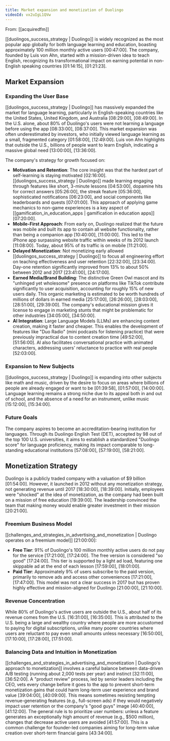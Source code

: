 ```yaml
---
title: Market expansion and monetization of Duolingo
videoId: vx2uIgL1QVw
---
```


From: [[acquiredfm]] <br/> 

[[duolingos_success_strategy | Duolingo]] is widely recognized as the most popular app globally for both language learning and education, boasting approximately 100 million monthly active users <a class="yt-timestamp" data-t="00:47:00">[00:47:00]</a>. The company, founded by Luis von Ahn, started with a mission-driven idea to teach English, recognizing its transformational impact on earning potential in non-English speaking countries <a class="yt-timestamp" data-t="01:14:15">[01:14:15]</a>, <a class="yt-timestamp" data-t="01:21:23">[01:21:23]</a>.

## Market Expansion

### Expanding the User Base
[[duolingos_success_strategy | Duolingo]] has massively expanded the market for language learning, particularly in English-speaking countries like the United States, United Kingdom, and Australia <a class="yt-timestamp" data-t="08:29:00">[08:29:00]</a>, <a class="yt-timestamp" data-t="08:49:00">[08:49:00]</a>. In the U.S. alone, about 80% of Duolingo's users were not learning a language before using the app <a class="yt-timestamp" data-t="08:33:00">[08:33:00]</a>, <a class="yt-timestamp" data-t="08:37:00">[08:37:00]</a>. This market expansion was often underestimated by investors, who initially viewed language learning as a small, fragmented category <a class="yt-timestamp" data-t="01:58:00">[01:58:00]</a>, <a class="yt-timestamp" data-t="12:49:00">[12:49:00]</a>. Luis von Ahn highlights that outside the U.S., billions of people want to learn English, indicating a massive global need <a class="yt-timestamp" data-t="13:00:00">[13:00:00]</a>, <a class="yt-timestamp" data-t="13:36:00">[13:36:00]</a>.

The company's strategy for growth focused on:
*   **Motivation and Retention**: The core insight was that the hardest part of self-learning is staying motivated <a class="yt-timestamp" data-t="02:16:00">[02:16:00]</a>. [[duolingos_success_strategy | Duolingo]] made learning engaging through features like short, 3-minute lessons <a class="yt-timestamp" data-t="04:53:00">[04:53:00]</a>, dopamine hits for correct answers <a class="yt-timestamp" data-t="05:26:00">[05:26:00]</a>, the streak feature <a class="yt-timestamp" data-t="05:36:00">[05:36:00]</a>, sophisticated notifications <a class="yt-timestamp" data-t="06:23:00">[06:23:00]</a>, and social components like leaderboards and quests <a class="yt-timestamp" data-t="07:01:00">[07:01:00]</a>. This approach of applying game mechanics to non-game experiences is a key aspect of [[gamification_in_education_apps | gamification in education apps]] <a class="yt-timestamp" data-t="07:20:00">[07:20:00]</a>.
*   **Mobile-First Approach**: From early on, Duolingo realized that the future was mobile and built its app to contain all website functionality, rather than being a companion app <a class="yt-timestamp" data-t="10:40:00">[10:40:00]</a>, <a class="yt-timestamp" data-t="11:00:00">[11:00:00]</a>. This led to the iPhone app surpassing website traffic within weeks of its 2012 launch <a class="yt-timestamp" data-t="11:08:00">[11:08:00]</a>. Today, about 95% of its traffic is on mobile <a class="yt-timestamp" data-t="11:21:00">[11:21:00]</a>.
*   **Delayed Monetization**: Not monetizing early allowed [[duolingos_success_strategy | Duolingo]] to focus all engineering effort on teaching effectiveness and user retention <a class="yt-timestamp" data-t="22:32:00">[22:32:00]</a>, <a class="yt-timestamp" data-t="23:34:00">[23:34:00]</a>. Day-one retention significantly improved from 13% to about 50% between 2012 and 2017 <a class="yt-timestamp" data-t="23:41:00">[23:41:00]</a>, <a class="yt-timestamp" data-t="24:17:00">[24:17:00]</a>.
*   **Earned Media/Brand Building**: The distinctive Green Owl mascot and its "unhinged yet wholesome" presence on platforms like TikTok contribute significantly to user acquisition, accounting for roughly 15% of new users daily. This organic marketing is estimated to be worth hundreds of millions of dollars in earned media <a class="yt-timestamp" data-t="25:17:00">[25:17:00]</a>, <a class="yt-timestamp" data-t="26:26:00">[26:26:00]</a>, <a class="yt-timestamp" data-t="28:03:00">[28:03:00]</a>, <a class="yt-timestamp" data-t="28:51:00">[28:51:00]</a>, <a class="yt-timestamp" data-t="29:39:00">[29:39:00]</a>. The company's educational mission gives it license to engage in marketing stunts that might be problematic for other industries <a class="yt-timestamp" data-t="34:05:00">[34:05:00]</a>, <a class="yt-timestamp" data-t="34:50:00">[34:50:00]</a>.
*   **AI Integration**: Large Language Models (LLMs) are enhancing content creation, making it faster and cheaper. This enables the development of features like "Duo Radio" (mini podcasts for listening practice) that were previously impractical due to content creation time <a class="yt-timestamp" data-t="49:52:00">[49:52:00]</a>, <a class="yt-timestamp" data-t="51:56:00">[51:56:00]</a>. AI also facilitates conversational practice with animated characters, addressing users' reluctance to practice with real people <a class="yt-timestamp" data-t="52:03:00">[52:03:00]</a>.

### Expansion to New Subjects
[[duolingos_success_strategy | Duolingo]] is expanding into other subjects like math and music, driven by the desire to focus on areas where billions of people are already engaged or want to be <a class="yt-timestamp" data-t="01:39:58">[01:39:58]</a>, <a class="yt-timestamp" data-t="01:57:00">[01:57:00]</a>, <a class="yt-timestamp" data-t="14:00:00">[14:00:00]</a>. Language learning remains a strong niche due to its appeal both in and out of school, and the absence of a need for an instrument, unlike music <a class="yt-timestamp" data-t="15:12:00">[15:12:00]</a>, <a class="yt-timestamp" data-t="15:34:00">[15:34:00]</a>.

### Future Goals
The company aspires to become an accreditation-bearing institution for languages. Through its Duolingo English Test (DET), accepted by 98 out of the top 100 U.S. universities, it aims to establish a standardized "Duolingo score" for language proficiency, making its impact comparable to long-standing educational institutions <a class="yt-timestamp" data-t="57:08:00">[57:08:00]</a>, <a class="yt-timestamp" data-t="57:19:00">[57:19:00]</a>, <a class="yt-timestamp" data-t="58:21:00">[58:21:00]</a>.

## Monetization Strategy

Duolingo is a publicly traded company with a valuation of $9 billion <a class="yt-timestamp" data-t="01:54:00">[01:54:00]</a>. However, it launched in 2012 without any monetization strategy, not generating revenue until 2017 <a class="yt-timestamp" data-t="18:30:00">[18:30:00]</a>, <a class="yt-timestamp" data-t="18:39:00">[18:39:00]</a>. Initially, employees were "shocked" at the idea of monetization, as the company had been built on a mission of free education <a class="yt-timestamp" data-t="19:39:00">[19:39:00]</a>. The leadership convinced the team that making money would enable greater investment in their mission <a class="yt-timestamp" data-t="20:21:00">[20:21:00]</a>.

### Freemium Business Model
[[challenges_and_strategies_in_advertising_and_monetization | Duolingo operates on a freemium model]] <a class="yt-timestamp" data-t="21:00:00">[21:00:00]</a>:
*   **Free Tier**: 91% of Duolingo's 100 million monthly active users do not pay for the service <a class="yt-timestamp" data-t="17:21:00">[17:21:00]</a>, <a class="yt-timestamp" data-t="17:24:00">[17:24:00]</a>. The free version is considered "so good" <a class="yt-timestamp" data-t="17:24:00">[17:24:00]</a>. This tier is supported by a light ad load, featuring one skippable ad at the end of each lesson <a class="yt-timestamp" data-t="17:59:00">[17:59:00]</a>, <a class="yt-timestamp" data-t="18:01:00">[18:01:00]</a>.
*   **Paid Tier**: Approximately 9% of users subscribe to the paid version, primarily to remove ads and access other conveniences <a class="yt-timestamp" data-t="17:21:00">[17:21:00]</a>, <a class="yt-timestamp" data-t="17:47:00">[17:47:00]</a>. This model was not a clear success in 2017 but has proven highly effective and mission-aligned for Duolingo <a class="yt-timestamp" data-t="21:00:00">[21:00:00]</a>, <a class="yt-timestamp" data-t="21:10:00">[21:10:00]</a>.

### Revenue Concentration
While 80% of Duolingo's active users are outside the U.S., about half of its revenue comes from the U.S. <a class="yt-timestamp" data-t="16:31:00">[16:31:00]</a>, <a class="yt-timestamp" data-t="16:35:00">[16:35:00]</a>. This is attributed to the U.S. being a large and wealthy country where people are more accustomed to paying for digital subscriptions, unlike many poorer countries where users are reluctant to pay even small amounts unless necessary <a class="yt-timestamp" data-t="16:50:00">[16:50:00]</a>, <a class="yt-timestamp" data-t="17:10:00">[17:10:00]</a>, <a class="yt-timestamp" data-t="17:28:00">[17:28:00]</a>, <a class="yt-timestamp" data-t="17:51:00">[17:51:00]</a>.

### Balancing Data and Intuition in Monetization
[[challenges_and_strategies_in_advertising_and_monetization | Duolingo's approach to monetization]] involves a careful balance between data-driven A/B testing (running about 2,000 tests per year) and instinct <a class="yt-timestamp" data-t="32:11:00">[32:11:00]</a>, <a class="yt-timestamp" data-t="36:52:00">[36:52:00]</a>. A "product review" process, led by senior leaders including the CEO, vets every change before it goes to the app to prevent short-term monetization gains that could harm long-term user experience and brand value <a class="yt-timestamp" data-t="39:04:00">[39:04:00]</a>, <a class="yt-timestamp" data-t="40:09:00">[40:09:00]</a>. This means sometimes resisting tempting revenue-generating features (e.g., full-screen ads) if they would negatively impact user retention or the company's "good guys" image <a class="yt-timestamp" data-t="40:40:00">[40:40:00]</a>, <a class="yt-timestamp" data-t="41:12:00">[41:12:00]</a>. The general rule is to prioritize user numbers: unless a feature generates an exceptionally high amount of revenue (e.g., $500 million), changes that decrease active users are avoided <a class="yt-timestamp" data-t="41:57:00">[41:57:00]</a>. This is a common challenge for founder-led companies aiming for long-term value creation over short-term financial gains <a class="yt-timestamp" data-t="43:34:00">[43:34:00]</a>.